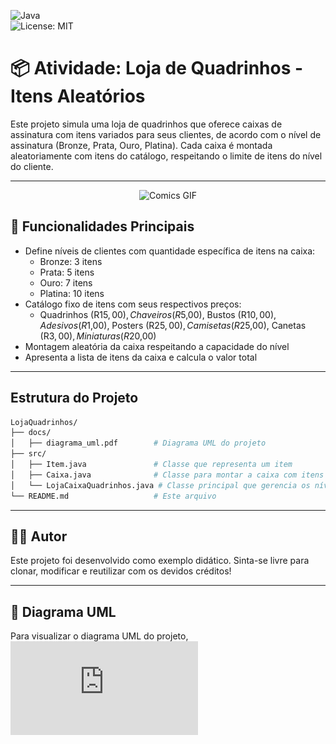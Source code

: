![Java](https://img.shields.io/badge/Java-ED8B00?style=for-the-badge&logo=java&logoColor=white)  
![License: MIT](https://img.shields.io/badge/License-MIT-yellow.svg)

# 📦 Atividade: Loja de Quadrinhos - Itens Aleatórios

Este projeto simula uma loja de quadrinhos que oferece caixas de assinatura com itens variados para seus clientes, de acordo com o nível de assinatura (Bronze, Prata, Ouro, Platina). Cada caixa é montada aleatoriamente com itens do catálogo, respeitando o limite de itens do nível do cliente.

---

<p align="center">
  <img src="https://media2.giphy.com/media/v1.Y2lkPTc5MGI3NjExM2l1cDU5emJxNHVlN3pvOHB2eWtpcXNwcm9wbjRmd3JiMHFoNnIxMyZlcD12MV9pbnRlcm5hbF9naWZfYnlfaWQmY3Q9Zw/GY6Zmupsc3ilQbsjbL/giphy.gif" width="400" alt="Comics GIF">
</p>

## 🎯 Funcionalidades Principais

- Define níveis de clientes com quantidade específica de itens na caixa:
  - Bronze: 3 itens
  - Prata: 5 itens
  - Ouro: 7 itens
  - Platina: 10 itens
- Catálogo fixo de itens com seus respectivos preços:
  - Quadrinhos (R$15,00), Chaveiros (R$5,00), Bustos (R$10,00), Adesivos (R$1,00), Posters (R$25,00), Camisetas (R$25,00), Canetas (R$3,00), Miniaturas (R$20,00)
- Montagem aleatória da caixa respeitando a capacidade do nível
- Apresenta a lista de itens da caixa e calcula o valor total

---

## Estrutura do Projeto

```bash
LojaQuadrinhos/
├── docs/
│   ├── diagrama_uml.pdf        # Diagrama UML do projeto
├── src/
│   ├── Item.java               # Classe que representa um item
│   ├── Caixa.java              # Classe para montar a caixa com itens aleatórios
│   └── LojaCaixaQuadrinhos.java # Classe principal que gerencia os níveis e interage com o usuário
└── README.md                   # Este arquivo
```

---

## 👨‍💻 Autor

Este projeto foi desenvolvido como exemplo didático.
Sinta-se livre para clonar, modificar e reutilizar com os devidos créditos!

---

## 📄 Diagrama UML
Para visualizar o diagrama UML do projeto, ![clique aqui](https://github.com/MyckaelAndrade/design-patterns/blob/MyckaelAndrade-atividade-9/Atividade%209/docs/diagrama_uml.pdf)
